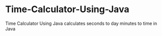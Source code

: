 # Time-Calculator-Using-Java
Time Calculator Using Java calculates seconds to day  minutes to time in Java
